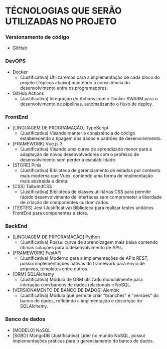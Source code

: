 # TÉCNOLOGIAS QUE SERÃO UTILIZADAS NO PROJETO

### Versionamento de código
- GitHub

### DevOPS 
- Docker
    * (Justificativa) Utilizaremos para a implementação de cada bloco do projeto (Tópicos abaixo) manténdo a consistência do desenvolvimento entre os programadores.
- GitHub Actions
    * (Justificativa) Integração do Actions com o Docker SWARM para o desenvolvimento de pipelines, automatizando o fluxo de deploy.

### FrontEnd
- [LINGUAGEM DE PROGRAMAÇÃO] TypeScript
    * (Justificativa) Visando manter a consistência do código estabelecendo a tipagem dos dados e padrões de desenvolvimento.
- [FRAMEWORK] Vue.js 3 
    * (Justificativa) Visando uma curva de aprendizado menor para a adaptação de novos desenvolvedores com o professo de desenvolvimento sem perder a escalabilidade.
- [STORE] Pinia
    * (Justificativa) Biblioteca de gerenciamento de estados por contexto mais moderna que Vuex, contendo uma forma de implmentação mais abstraida e direta. 
- [CSS] TailwindCSS
    * (Justificativa) Biblioteca de classes utilitárias CSS para permitir rápido desenvolvimento de interfaces sem comprometer a liberdade de criação de componentes customizados.
- [TESTES] Jest
    (Justificativa) Biblioteca para realizar testes unitários FrontEnd para componentes e store.

### BackEnd
- [LINGUAGEM DE PRPGRAMAÇÃO] Python
    * (Justificativa) Possui curva de aprendizagem mais baixa contendo ótimas soluções para o desenvolvimento de APIs.
- [FRAMEWORK] FastAPI
    * (Justificativa) Moderno para a implementações de APIs REST, possui implementações nativas do framework para envio de arquivos, templates entre outros.
- [ORM] SQLAlchemy
    * (Justificativa) Módulo de ORM utilizado mundialmente para interação com bancos de dados relacionais e NoSQL.
- [VERSIONAMENTO DE BANCO DE DADOS] Alembic
    * (Justificativa) Módulo que permite criar "branches" e "versões" do banco de dados, refletindo a implmentação e descrição do SQLAlchemy.

### Banco de dados
- [MODELO] NoSQL
- [SGBD] MongoDB
    (Justificativa) Líder no mundo NoSQL, possui implementações práticas para o gerenciamento do banco de dados.
